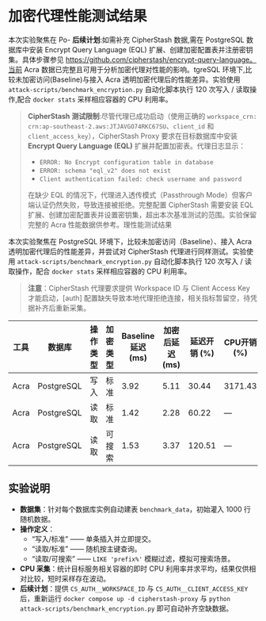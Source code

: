 # 加密代理性能测试结果

本次实验聚焦在 Po- **后续计划**:如需补充 CipherStash 数据,需在 PostgreSQL 数据库中安装 Encrypt Query Language (EQL) 扩展、创建加密配置表并注册密钥集。具体步骤参见 https://github.com/cipherstash/encrypt-query-language。当前 Acra 数据已完整且可用于分析加密代理对性能的影响。tgreSQL 环境下,比较未加密访问(Baseline)与接入 Acra 透明加密代理后的性能差异。实验使用 `attack-scripts/benchmark_encryption.py` 自动化脚本执行 120 次写入 / 读取操作,配合 `docker stats` 采样相应容器的 CPU 利用率。

> **CipherStash 测试限制**:尽管代理已成功启动（使用正确的 `workspace_crn: crn:ap-southeast-2.aws:JTJAVGO74RKC67SU`、`client_id` 和 `client_access_key`），CipherStash Proxy 要求在目标数据库中安装 **Encrypt Query Language (EQL)** 扩展并配置加密表。代理日志显示：
> - `ERROR: No Encrypt configuration table in database`
> - `ERROR: schema "eql_v2" does not exist`
> - `Client authentication failed: check username and password`
>
> 在缺少 EQL 的情况下，代理进入透传模式（Passthrough Mode）但客户端认证仍然失败，导致连接被拒绝。完整配置 CipherStash 需要安装 EQL 扩展、创建加密配置表并设置密钥集，超出本次基准测试的范围。实验保留完整的 Acra 性能数据供参考。理性能测试结果

本次实验聚焦在 PostgreSQL 环境下，比较未加密访问（Baseline）、接入 Acra 透明加密代理后的性能差异，并尝试对 CipherStash 代理进行同样测试。实验使用 `attack-scripts/benchmark_encryption.py` 自动化脚本执行 120 次写入 / 读取操作，配合 `docker stats` 采样相应容器的 CPU 利用率。

> **注意**：CipherStash 代理要求提供 Workspace ID 与 Client Access Key 才能启动，[auth] 配置缺失导致本地代理拒绝连接，相关指标暂留空，待凭据补齐后重新采集。

| 工具 | 数据库 | 操作类型 | 加密类型 | Baseline延迟 (ms) | 加密后延迟 (ms) | 延迟开销 (%) | CPU开销 (%) |
| --- | --- | --- | --- | --- | --- | --- | --- |
| Acra | PostgreSQL | 写入 | 标准 | 3.92 | 5.11 | 30.44 | 3171.43 |
| Acra | PostgreSQL | 读取 | 标准 | 1.42 | 2.28 | 60.22 | — |
| Acra | PostgreSQL | 读取 | 可搜索 | 1.53 | 3.37 | 120.51 | — |

## 实验说明

- **数据集**：针对每个数据库实例自动建表 `benchmark_data`，初始灌入 1000 行随机数据。
- **操作定义**：
  - “写入/标准” —— 单条插入并立即提交。
  - “读取/标准” —— 随机按主键查询。
  - “读取/可搜索” —— `LIKE 'prefix%'` 模糊过滤，模拟可搜索场景。
- **CPU 采集**：统计目标服务相关容器的即时 CPU 利用率并求平均，结果仅供相对比较，短时采样存在波动。
- **后续计划**：提供 `CS_AUTH__WORKSPACE_ID` 与 `CS_AUTH__CLIENT_ACCESS_KEY` 后，重新运行 `docker compose up -d cipherstash-proxy` 与 `python attack-scripts/benchmark_encryption.py` 即可自动补齐空缺数据。

